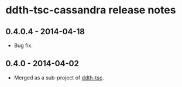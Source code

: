 ddth-tsc-cassandra release notes
================================

0.4.0.4 - 2014-04-18
--------------------
- Bug fix.


0.4.0 - 2014-04-02
------------------
- Merged as a sub-project of [ddth-tsc](https://github.com/DDTH/ddth-tsc).
